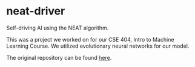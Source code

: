 # neat-driver

Self-driving AI using the NEAT algorithm.

This was a project we worked on for our CSE 404, Intro to Machine Learning Course. We utilized evolutionary neural networks for our model.

The original repository can be found [here](https://github.com/wskaggs).
